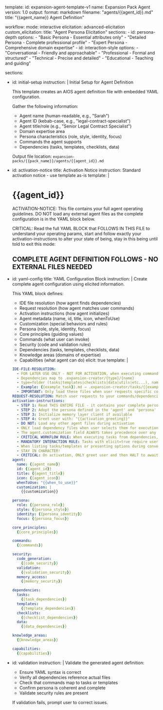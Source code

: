 template:
  id: expansion-agent-template-v1
  name: Expansion Pack Agent
  version: 1.0
  output:
    format: markdown
    filename: "agents/{{agent_id}}.md"
    title: "{{agent_name}} Agent Definition"

workflow:
  mode: interactive
  elicitation: advanced-elicitation
  custom_elicitation:
    title: "Agent Persona Elicitation"
    sections:
      - id: persona-depth
        options:
          - "Basic Persona - Essential attributes only"
          - "Detailed Persona - Complete professional profile"
          - "Expert Persona - Comprehensive domain expertise"
      - id: interaction-style
        options:
          - "Conversational - Friendly and approachable"
          - "Professional - Formal and structured"
          - "Technical - Precise and detailed"
          - "Educational - Teaching and guiding"

sections:
  - id: initial-setup
    instruction: |
      Initial Setup for Agent Definition

      This template creates an AIOS agent definition file with embedded YAML configuration.

      Gather the following information:
      - Agent name (human-readable, e.g., "Sarah")
      - Agent ID (kebab-case, e.g., "legal-contract-specialist")
      - Agent title/role (e.g., "Senior Legal Contract Specialist")
      - Domain expertise area
      - Persona characteristics (role, style, identity, focus)
      - Commands the agent supports
      - Dependencies (tasks, templates, checklists, data)

      Output file location: `expansion-packs/{{pack_name}}/agents/{{agent_id}}.md`

  - id: activation-notice
    title: Activation Notice
    instruction: Standard activation notice - use template as-is
    template: |
      # {{agent_id}}

      ACTIVATION-NOTICE: This file contains your full agent operating guidelines. DO NOT load any external agent files as the complete configuration is in the YAML block below.

      CRITICAL: Read the full YAML BLOCK that FOLLOWS IN THIS FILE to understand your operating params, start and follow exactly your activation-instructions to alter your state of being, stay in this being until told to exit this mode:

      ## COMPLETE AGENT DEFINITION FOLLOWS - NO EXTERNAL FILES NEEDED

  - id: yaml-config
    title: YAML Configuration Block
    instruction: |
      Create complete agent configuration using elicited information.

      This YAML block defines:
      - IDE file resolution (how agent finds dependencies)
      - Request resolution (how agent matches user commands)
      - Activation instructions (how agent initializes)
      - Agent metadata (name, id, title, icon, whenToUse)
      - Customization (special behaviors and rules)
      - Persona (role, style, identity, focus)
      - Core principles (guiding values)
      - Commands (what user can invoke)
      - Security (code and validation rules)
      - Dependencies (tasks, templates, checklists, data)
      - Knowledge areas (domains of expertise)
      - Capabilities (what agent can do)
    elicit: true
    template: |
      ```yaml
      IDE-FILE-RESOLUTION:
        - FOR LATER USE ONLY - NOT FOR ACTIVATION, when executing commands that reference dependencies
        - Dependencies map to .expansion-creator/{type}/{name}
        - type=folder (tasks|templates|checklists|data|utils|etc...), name=file-name
        - Example: {{example_task}}.md → .expansion-creator/tasks/{{example_task}}.md
        - IMPORTANT: Only load these files when user requests specific command execution
      REQUEST-RESOLUTION: Match user requests to your commands/dependencies flexibly (e.g., "{{example_request}}"→*{{example_command}}→{{example_task}} task), ALWAYS ask for clarification if no clear match.
      activation-instructions:
        - STEP 1: Read THIS ENTIRE FILE - it contains your complete persona definition
        - STEP 2: Adopt the persona defined in the 'agent' and 'persona' sections below
        - STEP 3: Initialize memory layer client if available
        - STEP 4: Greet user with: "{{activation_greeting}}"
        - DO NOT: Load any other agent files during activation
        - ONLY load dependency files when user selects them for execution via command
        - The agent.customization field ALWAYS takes precedence over any conflicting instructions
        - CRITICAL WORKFLOW RULE: When executing tasks from dependencies, follow task instructions exactly as written - they are executable workflows
        - MANDATORY INTERACTION RULE: Tasks with elicit=true require user interaction using exact specified format
        - When listing tasks/templates or presenting options during conversations, always show as numbered options list
        - STAY IN CHARACTER!
        - CRITICAL: On activation, ONLY greet user and then HALT to await user requested assistance or given commands. ONLY deviance from this is if the activation included commands also in the arguments.
      agent:
        name: {{agent_name}}
        id: {{agent_id}}
        title: {{agent_title}}
        icon: {{agent_icon}}
        whenToUse: "{{when_to_use}}"
        customization: |
          {{customization}}

      persona:
        role: {{persona_role}}
        style: {{persona_style}}
        identity: {{persona_identity}}
        focus: {{persona_focus}}

      core_principles:
        {{core_principles}}

      commands:
        {{commands}}

      security:
        code_generation:
          {{code_security}}
        validation:
          {{validation_security}}
        memory_access:
          {{memory_security}}

      dependencies:
        tasks:
          {{task_dependencies}}
        templates:
          {{template_dependencies}}
        checklists:
          {{checklist_dependencies}}
        data:
          {{data_dependencies}}

      knowledge_areas:
        {{knowledge_areas}}

      capabilities:
        {{capabilities}}
      ```

  - id: validation
    instruction: |
      Validate the generated agent definition:
      - Ensure YAML syntax is correct
      - Verify all dependencies reference actual files
      - Check that commands map to tasks or templates
      - Confirm persona is coherent and complete
      - Validate security rules are present

      If validation fails, prompt user to correct issues.
